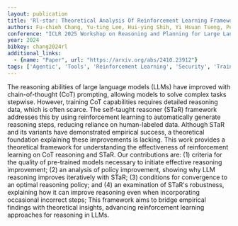 ```yaml
---
layout: publication
title: 'Rl-star: Theoretical Analysis Of Reinforcement Learning Frameworks For Self-taught Reasoner'
authors: Fu-chieh Chang, Yu-ting Lee, Hui-ying Shih, Yi Hsuan Tseng, Pei-yuan Wu
conference: "ICLR 2025 Workshop on Reasoning and Planning for Large Language Models"
year: 2024
bibkey: chang2024rl
additional_links:
  - {name: "Paper", url: "https://arxiv.org/abs/2410.23912"}
tags: ['Agentic', 'Tools', 'Reinforcement Learning', 'Security', 'Training Techniques', 'Prompting']
---
```

The reasoning abilities of large language models (LLMs) have improved with
chain-of-thought (CoT) prompting, allowing models to solve complex tasks
stepwise. However, training CoT capabilities requires detailed reasoning data,
which is often scarce. The self-taught reasoner (STaR) framework addresses this
by using reinforcement learning to automatically generate reasoning steps,
reducing reliance on human-labeled data. Although STaR and its variants have
demonstrated empirical success, a theoretical foundation explaining these
improvements is lacking. This work provides a theoretical framework for
understanding the effectiveness of reinforcement learning on CoT reasoning and
STaR. Our contributions are: (1) criteria for the quality of pre-trained models
necessary to initiate effective reasoning improvement; (2) an analysis of
policy improvement, showing why LLM reasoning improves iteratively with STaR;
(3) conditions for convergence to an optimal reasoning policy; and (4) an
examination of STaR's robustness, explaining how it can improve reasoning even
when incorporating occasional incorrect steps; This framework aims to bridge
empirical findings with theoretical insights, advancing reinforcement learning
approaches for reasoning in LLMs.
